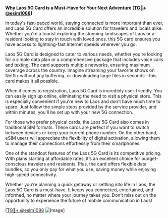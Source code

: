 **Why Laos 5G Card is a Must-Have for Your Next Adventure [[TG💪+ @esim1088](https://t.me/s/esim1088)]**

In today's fast-paced world, staying connected is more important than ever, and Laos 5G Card offers an incredible solution for travelers and locals alike. Whether you're a tourist exploring the stunning landscapes of Laos or a resident looking to stay in touch with loved ones, this 5G card ensures you have access to lightning-fast internet speeds wherever you go.

Laos 5G Card is designed to cater to various needs, whether you're looking for a simple data plan or a comprehensive package that includes voice calls and texting. The card supports multiple networks, ensuring maximum coverage across the country. Imagine streaming your favorite shows on Netflix without any buffering, or downloading large files in seconds—this card makes it all possible. 

When it comes to registration, Laos 5G Card is incredibly user-friendly. You can easily sign up online, eliminating the need to visit a physical store. This is especially convenient if you're new to Laos and don't have much time to spare. Just follow the simple steps provided by the service provider, and within minutes, you'll be set up with your new 5G connection.

For those who prefer physical cards, the Laos 5G Card also comes in traditional SIM formats. These cards are perfect if you want to switch between devices or keep your current phone number. On the other hand, eSIM users will appreciate the flexibility of digital activation, allowing them to manage their connections effortlessly from their smartphones.

One of the standout features of the Laos 5G Card is its competitive pricing. With plans starting at affordable rates, it’s an excellent choice for budget-conscious travelers and residents. Plus, the card offers flexible data bundles, so you only pay for what you use, saving money while enjoying high-speed connectivity.

Whether you’re planning a quick getaway or settling into life in Laos, the Laos 5G Card is a must-have. It keeps you connected, entertained, and informed, no matter where your journey takes you. Don’t miss out on the opportunity to experience the future of mobile communication in Laos!

[[TG💪+ @esim1088](https://t.me/s/esim1088) ![Image](https://i.postimg.cc/Y0z9fWf4/image.png)]